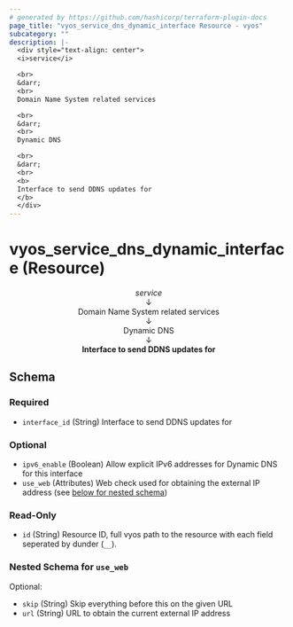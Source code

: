 ```yaml
---
# generated by https://github.com/hashicorp/terraform-plugin-docs
page_title: "vyos_service_dns_dynamic_interface Resource - vyos"
subcategory: ""
description: |-
  <div style="text-align: center">
  <i>service</i>

  <br>
  &darr;
  <br>
  Domain Name System related services

  <br>
  &darr;
  <br>
  Dynamic DNS

  <br>
  &darr;
  <br>
  <b>
  Interface to send DDNS updates for
  </b>
  </div>
---
```


# vyos_service_dns_dynamic_interface (Resource)

<div style="text-align: center">
<i>service</i>

<br>
&darr;
<br>
Domain Name System related services

<br>
&darr;
<br>
Dynamic DNS

<br>
&darr;
<br>
<b>
Interface to send DDNS updates for
</b>
</div>



<!-- schema generated by tfplugindocs -->
## Schema

### Required

- `interface_id` (String) Interface to send DDNS updates for

### Optional

- `ipv6_enable` (Boolean) Allow explicit IPv6 addresses for Dynamic DNS for this interface
- `use_web` (Attributes) Web check used for obtaining the external IP address (see [below for nested schema](#nestedatt--use_web))

### Read-Only

- `id` (String) Resource ID, full vyos path to the resource with each field seperated by dunder (`__`).

<a id="nestedatt--use_web"></a>
### Nested Schema for `use_web`

Optional:

- `skip` (String) Skip everything before this on the given URL
- `url` (String) URL to obtain the current external IP address
